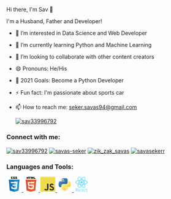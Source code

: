 Hi there, I'm Sav 👋

I'm a Husband, Father and Developer!

- 👀 I’m interested in Data Science and Web Developer
- 🌱 I’m currently learning Python and Machine Learning
- 👯 I’m looking to collaborate with other content creators
- 😄 Pronouns: He/His
- 🥅 2021 Goals: Become a Python Developer
- ⚡ Fun fact: I'm passionate about sports car 
- 📫 How to reach me: seker.savas94@gmail.com 



  <p align="left"> <a href="https://twitter.com/Savass_12" target="blank"><img src="https://img.shields.io/twitter/follow/sav33996792?logo=twitter&style=for-the-badge" alt="sav33996792" /></a> </p>

<h3 align="left">Connect with me:</h3>
<p align="left">
<a href="https://twitter.com/Savass_12" target="blank"><img align="center" src="https://raw.githubusercontent.com/rahuldkjain/github-profile-readme-generator/master/src/images/icons/Social/twitter.svg" alt="sav33996792" height="30" width="40" /></a>
<a href="https://stackoverflow.com/users/17458575/savas-seker" target="blank"><img align="center" src="https://raw.githubusercontent.com/rahuldkjain/github-profile-readme-generator/master/src/images/icons/Social/stack-overflow.svg" alt="savas-seker" height="30" width="40" /></a>
<a href="https://www.facebook.com/zik.zak.savas/" target="blank"><img align="center" src="https://raw.githubusercontent.com/rahuldkjain/github-profile-readme-generator/master/src/images/icons/Social/facebook.svg" alt="zik_zak_savas" height="30" width="40" /></a>
<a href="https://instagram.com/savasekerr" target="blank"><img align="center" src="https://raw.githubusercontent.com/rahuldkjain/github-profile-readme-generator/master/src/images/icons/Social/instagram.svg" alt="savasekerr" height="30" width="40" /></a>
</p>

<h3 align="left">Languages and Tools:</h3>
<p align="left"> <a href="https://www.w3schools.com/css/" target="_blank" rel="noreferrer"> <img src="https://raw.githubusercontent.com/devicons/devicon/master/icons/css3/css3-original-wordmark.svg" alt="css3" width="40" height="40"/> </a> <a href="https://www.w3.org/html/" target="_blank" rel="noreferrer"> <img src="https://raw.githubusercontent.com/devicons/devicon/master/icons/html5/html5-original-wordmark.svg" alt="html5" width="40" height="40"/> </a> <a href="https://developer.mozilla.org/en-US/docs/Web/JavaScript" target="_blank" rel="noreferrer"> <img src="https://raw.githubusercontent.com/devicons/devicon/master/icons/javascript/javascript-original.svg" alt="javascript" width="40" height="40"/> </a> <a href="https://www.python.org" target="_blank" rel="noreferrer"> <img src="https://raw.githubusercontent.com/devicons/devicon/master/icons/python/python-original.svg" alt="python" width="40" height="40"/> </a> <a href="https://reactjs.org/" target="_blank" rel="noreferrer"> <img src="https://raw.githubusercontent.com/devicons/devicon/master/icons/react/react-original-wordmark.svg" alt="react" width="40" height="40"/> </a> </p>





<!---
SavasSeker/SavasSeker is a ✨ special ✨ repository because its `README.md` (this file) appears on your GitHub profile.
You can click the Preview link to take a look at your changes.
--->

